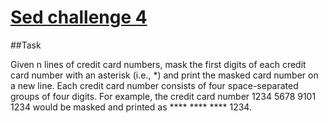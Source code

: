 # [Sed challenge 4](https://www.hackerrank.com/challenges/sed-command-4/problem)

##Task

Given n lines of credit card numbers, mask the first digits of each credit card
number with an asterisk (i.e., *) and print the masked card number on a new line.
Each credit card number consists of four space-separated groups of four digits.
For example, the credit card number 1234 5678 9101 1234 would be masked and 
printed as **** **** **** 1234.
